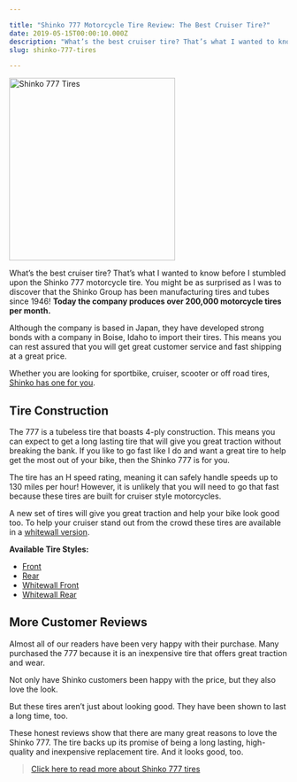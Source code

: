 ```yaml
---

title: "Shinko 777 Motorcycle Tire Review: The Best Cruiser Tire?"
date: 2019-05-15T00:00:10.000Z
description: "What’s the best cruiser tire? That’s what I wanted to know before I stumbled upon the Shinko 777 motorcycle tire. Read this review to learn more."
slug: shinko-777-tires

---
```


<a href="http://www.amazon.com/gp/product/B0032HL2GE/ref=as_li_ss_tl?ie=UTF8&amp;camp=1789&amp;creative=390957&amp;creativeASIN=B0032HL2GE&amp;linkCode=as2&amp;tag=atveditor-20" target="_blank" rel="nofollow"><img src="http://www.hcdmag.com/wp-content/uploads/shinko_777_whitewall_rear_tire-300x330.jpg" alt="Shinko 777 Tires" width="300" height="330" class="size-medium wp-image-153"></a>

What’s the best cruiser tire? That’s what I wanted to know before I stumbled upon the Shinko 777 motorcycle tire. You might be as surprised as I was to discover that the Shinko Group has been manufacturing tires and tubes since 1946! <strong>Today the company produces over 200,000 motorcycle tires per month.</strong>

Although the company is based in Japan, they have developed strong bonds with a company in Boise, Idaho to import their tires. This means you can rest assured that you will get great customer service and fast shipping at a great price. 

Whether you are looking for sportbike, cruiser, scooter or off road tires, <a href="http://www.amazon.com/gp/product/B0032HL2GE/ref=as_li_ss_tl?ie=UTF8&amp;camp=1789&amp;creative=390957&amp;creativeASIN=B0032HL2GE&amp;linkCode=as2&amp;tag=atveditor-20" target="_blank" rel="nofollow">Shinko has one for you</a>.
<h2>Tire Construction</h2>
The 777 is a tubeless tire that boasts 4-ply construction. This means you can expect to get a long lasting tire that will give you great traction without breaking the bank. If you like to go fast like I do and want a great tire to help get the most out of your bike, then the Shinko 777 is for you.

The tire has an H speed rating, meaning it can safely handle speeds up to 130 miles per hour! However, it is unlikely that you will need to go that fast because these tires are built for cruiser style motorcycles.

A new set of tires will give you great traction and help your bike look good too. To help your cruiser stand out from the crowd these tires are available in a <a href="http://www.amazon.com/gp/product/B005HMNG5C/ref=as_li_ss_tl?ie=UTF8&amp;camp=1789&amp;creative=390957&amp;creativeASIN=B005HMNG5C&amp;linkCode=as2&amp;tag=atveditor-20" target="_blank" rel="nofollow">whitewall version</a>.

<strong>Available Tire Styles:</strong>
<ul>
 	<li><a href="http://www.amazon.com/gp/product/B0032HL2GE/ref=as_li_ss_tl?ie=UTF8&amp;camp=1789&amp;creative=390957&amp;creativeASIN=B0032HL2GE&amp;linkCode=as2&amp;tag=atveditor-20" target="_blank" rel="nofollow">Front</a></li>
 	<li><a href="http://www.amazon.com/gp/product/B006UP5E1E/ref=as_li_ss_tl?ie=UTF8&amp;camp=1789&amp;creative=390957&amp;creativeASIN=B006UP5E1E&amp;linkCode=as2&amp;tag=atveditor-20" target="_blank" rel="nofollow">Rear</a></li>
 	<li><a href="http://www.amazon.com/gp/product/B006UP5ELE/ref=as_li_ss_tl?ie=UTF8&amp;camp=1789&amp;creative=390957&amp;creativeASIN=B006UP5ELE&amp;linkCode=as2&amp;tag=atveditor-20" target="_blank" rel="nofollow">Whitewall Front</a></li>
 	<li><a href="http://www.amazon.com/gp/product/B005HMNG5C/ref=as_li_ss_tl?ie=UTF8&amp;camp=1789&amp;creative=390957&amp;creativeASIN=B005HMNG5C&amp;linkCode=as2&amp;tag=atveditor-20" target="_blank" rel="nofollow">Whitewall Rear</a></li>
</ul>
<h2>More Customer Reviews</h2>
Almost all of our readers have been very happy with their purchase. Many purchased the 777 because it is an inexpensive tire that offers great traction and wear.

Not only have Shinko customers been happy with the price, but they also love the look.

But these tires aren’t just about looking good. They have been shown to last a long time, too.

These honest reviews show that there are many great reasons to love the Shinko 777. The tire backs up its promise of being a long lasting, high-quality and inexpensive replacement tire. And it looks good, too.
<blockquote><a href="http://www.amazon.com/gp/product/B0032HL2GE/ref=as_li_ss_tl?ie=UTF8&amp;camp=1789&amp;creative=390957&amp;creativeASIN=B0032HL2GE&amp;linkCode=as2&amp;tag=atveditor-20" target="_blank" rel="nofollow">Click here to read more about Shinko 777 tires</a></blockquote>
